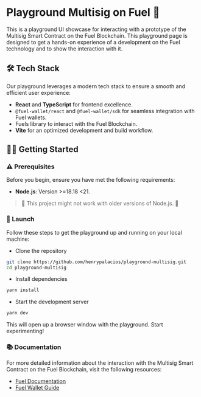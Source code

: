 # Playground Multisig on Fuel 👜
This is a playground UI showcase for interacting with a prototype of the Multisig Smart Contract on the Fuel Blockchain. This playground page is designed to get a hands-on experience of a development on the Fuel technology and to show the interaction with it.

## 🛠️ Tech Stack
Our playground leverages a modern tech stack to ensure a smooth and efficient user experience:

- **React** and **TypeScript** for frontend excellence.
- `@fuel-wallet/react` and `@fuel-wallet/sdk` for seamless integration with Fuel wallets.
- Fuels library to interact with the Fuel Blockchain.
- **Vite** for an optimized development and build workflow.

## 🏃‍♂️ Getting Started

### ⚠️ Prerequisites 
Before you begin, ensure you have met the following requirements:

- **Node.js**: Version >=18.18 <21. 
> 🚨 This project might not work with older versions of Node.js. 🚨

### 🚀 Launch
Follow these steps to get the playground up and running on your local machine:

- Clone the repository
```bash
git clone https://github.com/henrypalacios/playground-multisig.git
cd playground-multisig
```
- Install dependencies
```bash
yarn install
```

- Start the development server
```bash
yarn dev
```

This will open up a browser window with the playground. Start experimenting!

### 📚 Documentation
For more detailed information about the interaction with the Multisig Smart Contract on the Fuel Blockchain, visit the following resources:

- [Fuel Documentation](https://docs.fuel.network/)
- [Fuel Wallet Guide](https://wallet.fuel.network/docs/dev/getting-started/)
